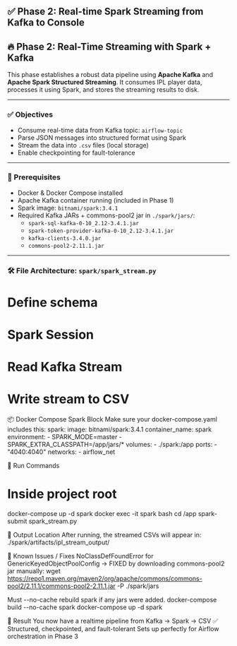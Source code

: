 ## ✅ Phase 2: Real-time Spark Streaming from Kafka to Console


## 🔥 Phase 2: Real-Time Streaming with Spark + Kafka

This phase establishes a robust data pipeline using **Apache Kafka** and **Apache Spark Structured Streaming**. It consumes IPL player data, processes it using Spark, and stores the streaming results to disk.

---

### ✅ Objectives
- Consume real-time data from Kafka topic: `airflow-topic`
- Parse JSON messages into structured format using Spark
- Stream the data into `.csv` files (local storage)
- Enable checkpointing for fault-tolerance

---

### 🧪 Prerequisites
- Docker & Docker Compose installed
- Apache Kafka container running (included in Phase 1)
- Spark image: `bitnami/spark:3.4.1`
- Required Kafka JARs + commons-pool2 jar in `./spark/jars/`:
  - `spark-sql-kafka-0-10_2.12-3.4.1.jar`
  - `spark-token-provider-kafka-0-10_2.12-3.4.1.jar`
  - `kafka-clients-3.4.0.jar`
  - `commons-pool2-2.11.1.jar`

---

### 🛠 File Architecture: `spark/spark_stream.py`


# Define schema
# Spark Session
# Read Kafka Stream
# Write stream to CSV


📦 Docker Compose Spark Block
Make sure your docker-compose.yaml includes this:
  spark:
    image: bitnami/spark:3.4.1
    container_name: spark
    environment:
      - SPARK_MODE=master
      - SPARK_EXTRA_CLASSPATH=/app/jars/*
    volumes:
      - ./spark:/app
    ports:
      - "4040:4040"
    networks:
      - airflow_net


🚀 Run Commands
# Inside project root
docker-compose up -d spark
docker exec -it spark bash
cd /app
spark-submit spark_stream.py


📂 Output Location
After running, the streamed CSVs will appear in:
./spark/artifacts/ipl_stream_output/


🛑 Known Issues / Fixes
NoClassDefFoundError for GenericKeyedObjectPoolConfig → FIXED by downloading commons-pool2 jar manually:
wget https://repo1.maven.org/maven2/org/apache/commons/commons-pool2/2.11.1/commons-pool2-2.11.1.jar -P ./spark/jars

Must --no-cache rebuild spark if any jars were added.
docker-compose build --no-cache spark
docker-compose up -d spark


💪 Result
You now have a realtime pipeline from Kafka → Spark → CSV ✅
Structured, checkpointed, and fault-tolerant
Sets up perfectly for Airflow orchestration in Phase 3